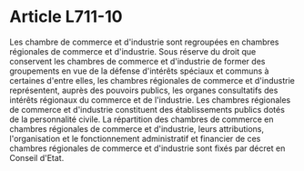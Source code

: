 # Article L711-10

Les chambre de commerce et d'industrie sont regroupées en chambres régionales de commerce et d'industrie. Sous réserve du droit que conservent les chambres de commerce et d'industrie de former des groupements en vue de la défense d'intérêts spéciaux et communs à certaines d'entre elles, les chambres régionales de commerce et d'industrie représentent, auprès des pouvoirs publics, les organes consultatifs des intérêts régionaux du commerce et de l'industrie.   Les chambres régionales de commerce et d'industrie constituent des établissements publics dotés de la personnalité civile.   La répartition des chambres de commerce en chambres régionales de commerce et d'industrie, leurs attributions, l'organisation et le fonctionnement administratif et financier de ces chambres régionales de commerce et d'industrie sont fixés par décret en Conseil d'Etat.